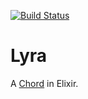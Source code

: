 [![Build Status](https://travis-ci.org/Dzol/lyra.svg?branch=master)](https://travis-ci.org/Dzol/lyra)

# Lyra

A [Chord][0] in Elixir.

[0]: https://en.wikipedia.org/wiki/Chord_(peer-to-peer)
